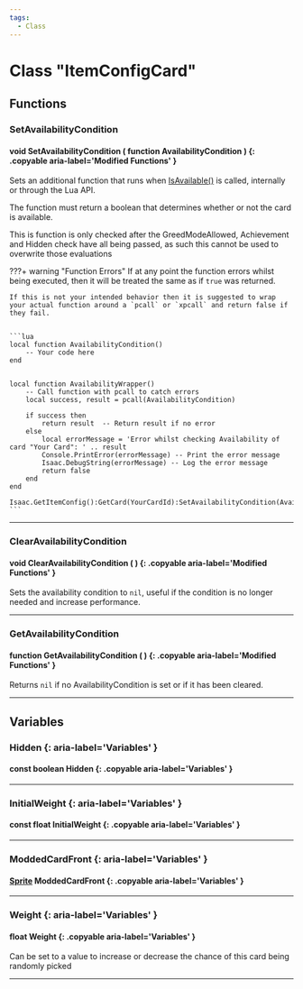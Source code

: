 ```yaml
---
tags:
  - Class
---
```

# Class "ItemConfigCard"

## Functions

### SetAvailabilityCondition
#### void SetAvailabilityCondition ( function AvailabilityCondition ) {: .copyable aria-label='Modified Functions' }
Sets an additional function that runs when [IsAvailable()](https://wofsauge.github.io/IsaacDocs/rep/ItemConfig_Card.html#isavailable) is called, internally or through the Lua API.

The function must return a boolean that determines whether or not the card is available.

This is function is only checked after the GreedModeAllowed, Achievement and Hidden check have all being passed, as such this cannot be used to overwrite those evaluations 

???+ warning "Function Errors"
    If at any point the function errors whilst being executed, then it will be treated the same as if `true` was returned.

    If this is not your intended behavior then it is suggested to wrap your actual function around a `pcall` or `xpcall` and return false if they fail.


    ```lua
    local function AvailabilityCondition()
        -- Your code here
    end


    local function AvailabilityWrapper()
        -- Call function with pcall to catch errors
        local success, result = pcall(AvailabilityCondition)

        if success then
            return result  -- Return result if no error
        else
            local errorMessage = 'Error whilst checking Availability of card "Your Card": ' .. result
            Console.PrintError(errorMessage) -- Print the error message
            Isaac.DebugString(errorMessage) -- Log the error message
            return false
        end
    end

    Isaac.GetItemConfig():GetCard(YourCardId):SetAvailabilityCondition(AvailabilityWrapper)
    ```
___
### ClearAvailabilityCondition
#### void ClearAvailabilityCondition ( ) {: .copyable aria-label='Modified Functions' }
Sets the availability condition to `nil`, useful if the condition is no longer needed and increase performance.
___
### GetAvailabilityCondition
#### function GetAvailabilityCondition ( ) {: .copyable aria-label='Modified Functions' }
Returns `nil` if no AvailabilityCondition is set or if it has been cleared.
___
## Variables

### Hidden {: aria-label='Variables' }
#### const boolean Hidden {: .copyable aria-label='Variables' }
___
### InitialWeight {: aria-label='Variables' }
#### const float InitialWeight {: .copyable aria-label='Variables' }
___
### ModdedCardFront {: aria-label='Variables' }
#### [Sprite](Sprite.md) ModdedCardFront {: .copyable aria-label='Variables' }
___
### Weight {: aria-label='Variables' }
#### float Weight {: .copyable aria-label='Variables' }
Can be set to a value to increase or decrease the chance of this card being randomly picked
___